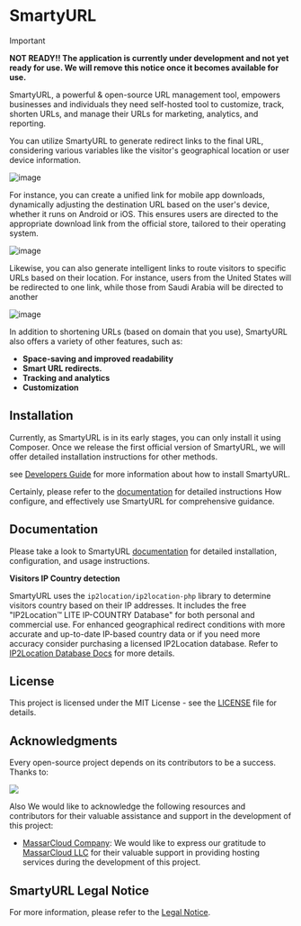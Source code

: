 # SmartyURL

> [!IMPORTANT]
> **NOT READY!! The application is currently under development and not yet ready for use. We will remove this notice once it becomes available for use.**


SmartyURL, a powerful & open-source URL management tool, empowers businesses and individuals they need self-hosted tool to customize, track, shorten URLs, and manage their URLs for marketing, analytics, and reporting.

You can utilize SmartyURL to generate redirect links to the final URL, considering various variables like the visitor's geographical location or user device information.


![image](https://github.com/extendy-sam/SmartyURL/assets/146824708/3f24ac02-d42e-413f-a2d8-5564587862f1)


For instance, you can create a unified link for mobile app downloads, dynamically adjusting the destination URL based on the user's device, whether it runs on Android or iOS. This ensures users are directed to the appropriate download link from the official store, tailored to their operating system.

![image](https://github.com/extendy-sam/SmartyURL/assets/146824708/22b62a10-e02c-43e7-8d76-2f875f6d9230)


Likewise, you can also generate intelligent links to route visitors to specific URLs based on their location. For instance, users from the United States will be redirected to one link, while those from Saudi Arabia will be directed to another

![image](https://github.com/extendy-sam/SmartyURL/assets/146824708/0afe4a88-918e-4713-bab7-fe0d51d08433)


In addition to shortening URLs (based on domain that you use), SmartyURL also offers a variety of other features, such as:

* **Space-saving and improved readability**
* **Smart URL redirects.**
* **Tracking and analytics**
* **Customization**

## Installation

Currently, as SmartyURL is in its early stages, you can only install it using Composer. Once we release the first official version of SmartyURL, we will offer detailed installation instructions for other methods.

see [Developers Guide](_docs/developers.md#installation) for more information about how to install SmartyURL.

Certainly, please refer to the [documentation](_docs/index.md) for detailed instructions How configure, and effectively use SmartyURL for comprehensive guidance.

## Documentation

Please take a look to SmartyURL [documentation](_docs/index.md) for detailed installation, configuration, and usage instructions.

**Visitors IP Country detection**

SmartyURL uses the `ip2location/ip2location-php` library to determine visitors country based on their IP addresses. It includes the free "IP2Location™ LITE IP-COUNTRY Database" for both personal and commercial use. For enhanced geographical redirect conditions with more accurate and up-to-date IP-based country data or if you need more accuracy consider purchasing a licensed IP2Location database. Refer to [IP2Location Database Docs](_docs/ip2location.md) for more details.


## License
This project is licensed under the MIT License - see the [LICENSE](LICENSE) file for details.

## Acknowledgments

Every open-source project depends on its contributors to be a success. Thanks to:

<a href="https://github.com/extendy/smartyurl/graphs/contributors">
<img src="https://contrib.rocks/image?repo=extendy/smartyurl" />
</a>

Also We would like to acknowledge the following resources and contributors for their valuable assistance and support in the development of this project:

- [MassarCloud Company](https://massarcloud.sa): We would like to express our gratitude to [MassarCloud LLC](https://massarcloud.sa) for their valuable support in providing hosting services during the development of this project.

## SmartyURL Legal Notice

For more information, please refer to the [Legal Notice](_docs/legalnotice.md).
